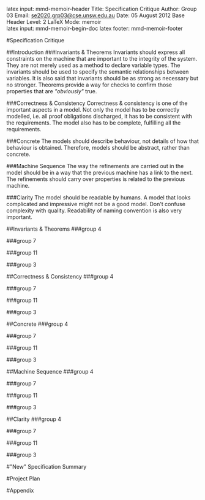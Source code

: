 latex input:		mmd-memoir-header
Title:			Specification Critique
Author:			Group 03
Email:			se2020.grp03@cse.unsw.edu.au
Date:			05 August 2012
Base Header Level:	2
LaTeX Mode:		memoir  
latex input:		mmd-memoir-begin-doc
latex footer:		mmd-memoir-footer

#Specification Critique

##Introduction
###Invariants & Theorems
Invariants should express all constraints on the machine that are important to the integrity of the system. They are not merely used as a method to declare variable types. The invariants should be used to specify the semantic relationships between variables. It is also said that invariants should be as strong as necessary but no stronger. Theorems provide a way for checks to confirm those properties that are *"obviously"* true.
 
###Correctness & Consistency
Correctness & consistency is one of the important aspects in a model. Not only the model has to be correctly modelled, i.e. all proof obligations discharged, it has to be consistent with the requirements. The model also has to be complete, fulfilling all the requirements.

###Concrete
The models should describe behaviour, not details of how that behaviour is obtained. Therefore, models should be abstract, rather than concrete.

###Machine Sequence
The way the refinements are carried out in the model should be in a way that the previous machine has a link to the next. The refinements should carry over properties is related to the previous machine.

###Clarity
The model should be readable by humans. A model that looks complicated and impressive might not be a good model. Don't confuse complexity with quality. Readability of naming convention is also very important.

##Invariants & Theorems
###group 4

###group 7

###group 11

###group 3

##Correctness & Consistency
###group 4

###group 7

###group 11

###group 3

##Concrete
###group 4

###group 7

###group 11

###group 3

##Machine Sequence
###group 4

###group 7

###group 11

###group 3

##Clarity
###group 4

###group 7

###group 11

###group 3

#"New" Specification Summary

#Project Plan

#Appendix